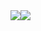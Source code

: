<!-- https://github.com/anuraghazra/github-readme-stats -->
<div style="display:flex;">
    
<div>
   <img src="https://github-readme-stats.vercel.app/api?username=HHUUYYLLEE&show_icons=true&theme=react&custom_title=Lê%20Bá%20Huy%27s%20Github%20Stats&bg_color=30,0F172A,581C87,0F172A,0F172A,581C87,0F172A,0F172A,0F172A&ring_color=00ff00&include_all_commits=true"/>
</div>
    

   <img src="https://github-readme-stats.vercel.app/api/top-langs/?username=HHUUYYLLEE&show_icons=true&theme=react&layout=pie"/>


</div>
